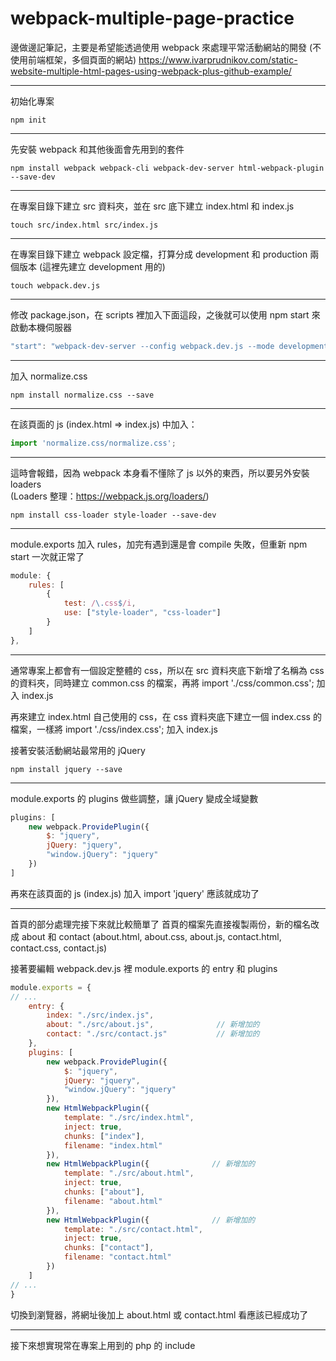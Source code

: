 # webpack-multiple-page-practice
邊做邊記筆記，主要是希望能透過使用 webpack 來處理平常活動網站的開發 (不使用前端框架，多個頁面的網站)
https://www.ivarprudnikov.com/static-website-multiple-html-pages-using-webpack-plus-github-example/

---
初始化專案  
```
npm init
```
---
先安裝 webpack 和其他後面會先用到的套件
```
npm install webpack webpack-cli webpack-dev-server html-webpack-plugin --save-dev
```
---
在專案目錄下建立 src 資料夾，並在 src 底下建立 index.html 和 index.js
```
touch src/index.html src/index.js
```
---
在專案目錄下建立 webpack 設定檔，打算分成 development 和 production 兩個版本 (這裡先建立 development 用的)
```
touch webpack.dev.js
```
---
修改 package.json，在 scripts 裡加入下面這段，之後就可以使用 npm start 來啟動本機伺服器
``` javascript
"start": "webpack-dev-server --config webpack.dev.js --mode development"
```
---
加入 normalize.css
```
npm install normalize.css --save
```
---
在該頁面的 js (index.html => index.js) 中加入：
``` javascript
import 'normalize.css/normalize.css';
```
---
這時會報錯，因為 webpack 本身看不懂除了 js 以外的東西，所以要另外安裝 loaders  
(Loaders 整理：https://webpack.js.org/loaders/)
```
npm install css-loader style-loader --save-dev
```
---
module.exports 加入 rules，加完有遇到還是會 compile 失敗，但重新 npm start 一次就正常了
```javascript
module: {
    rules: [
        {
            test: /\.css$/i,
            use: ["style-loader", "css-loader"]
        }
    ]
},
```
---
通常專案上都會有一個設定整體的 css，所以在 src 資料夾底下新增了名稱為 css 的資料夾，同時建立 common.css 的檔案，再將 import './css/common.css'; 加入 index.js

再來建立 index.html 自己使用的 css，在 css 資料夾底下建立一個 index.css 的檔案，一樣將 import './css/index.css'; 加入 index.js

接著安裝活動網站最常用的 jQuery

```
npm install jquery --save
```
---
module.exports 的 plugins 做些調整，讓 jQuery 變成全域變數
```javascript
plugins: [
    new webpack.ProvidePlugin({
        $: "jquery",
        jQuery: "jquery",
        "window.jQuery": "jquery"
    })
]
```
再來在該頁面的 js (index.js) 加入 import 'jquery' 應該就成功了

---
首頁的部分處理完接下來就比較簡單了
首頁的檔案先直接複製兩份，新的檔名改成 about 和 contact (about.html, about.css, about.js, contact.html, contact.css, contact.js)

接著要編輯 webpack.dev.js 裡 module.exports 的 entry 和 plugins
```javascript
module.exports = {
// ...
    entry: {
        index: "./src/index.js",
        about: "./src/about.js",              // 新增加的
        contact: "./src/contact.js"           // 新增加的
    },
    plugins: [
        new webpack.ProvidePlugin({
            $: "jquery",
            jQuery: "jquery",
            "window.jQuery": "jquery"
        }),
        new HtmlWebpackPlugin({
            template: "./src/index.html",
            inject: true,
            chunks: ["index"],
            filename: "index.html"
        }),
        new HtmlWebpackPlugin({              // 新增加的
            template: "./src/about.html",
            inject: true,
            chunks: ["about"],
            filename: "about.html"
        }),
        new HtmlWebpackPlugin({              // 新增加的
            template: "./src/contact.html",
            inject: true,
            chunks: ["contact"],
            filename: "contact.html"
        })
    ]
// ...
}
```
切換到瀏覽器，將網址後加上 about.html 或 contact.html 看應該已經成功了

---
接下來想實現常在專案上用到的 php 的 include
